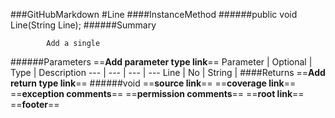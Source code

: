###GitHubMarkdown
#Line
####InstanceMethod
######public void Line(String Line);
######Summary

            Add a single 
######Parameters
==__Add parameter type link__==
Parameter | Optional | Type | Description
 ---  |  ---  |  ---  |  --- 
Line | No | String | 
####Returns
==__Add return type link__==
######void
==__source link__==
==__coverage link__==
==__exception comments__==
==__permission comments__==
==__root link__==
==__footer__==
